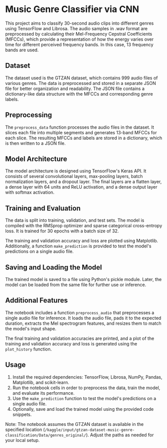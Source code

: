 # Music Genre Classifier via CNN

This project aims to classify 30-second audio clips into different genres using TensorFlow and Librosa. The audio samples in .wav format are preprocessed by calculating their Mel-Frequency Cepstral Coefficients (MFCCs), which provide a representation of how the energy varies over time for different perceived frequency bands. In this case, 13 frequency bands are used.

## Dataset

The dataset used is the GTZAN dataset, which contains 999 audio files of various genres. The data is preprocessed and stored in a separate JSON file for better organization and readability. The JSON file contains a dictionary-like data structure with the MFCCs and corresponding genre labels.

## Preprocessing

The `preprocess_data` function processes the audio files in the dataset. It slices each file into multiple segments and generates 13-band MFCCs for each slice. The resulting MFCCs and labels are stored in a dictionary, which is then written to a JSON file.

## Model Architecture

The model architecture is designed using TensorFlow's Keras API. It consists of several convolutional layers, max-pooling layers, batch normalization layers, and a dropout layer. The final layers are a flatten layer, a dense layer with 64 units and ReLU activation, and a dense output layer with softmax activation.

## Training and Evaluation

The data is split into training, validation, and test sets. The model is compiled with the RMSprop optimizer and sparse categorical cross-entropy loss. It is trained for 30 epochs with a batch size of 32.

The training and validation accuracy and loss are plotted using Matplotlib. Additionally, a function `make_prediction` is provided to test the model's predictions on a single audio file.

## Saving and Loading the Model

The trained model is saved to a file using Python's pickle module. Later, the model can be loaded from the same file for further use or inference.

## Additional Features

The notebook includes a function `preprocess_audio` that preprocesses a single audio file for inference. It loads the audio file, pads it to the expected duration, extracts the Mel spectrogram features, and resizes them to match the model's input shape.

The final training and validation accuracies are printed, and a plot of the training and validation accuracy and loss is generated using the `plot_history` function.

## Usage

1. Install the required dependencies: TensorFlow, Librosa, NumPy, Pandas, Matplotlib, and scikit-learn.
2. Run the notebook cells in order to preprocess the data, train the model, and evaluate its performance.
3. Use the `make_prediction` function to test the model's predictions on a single audio file.
4. Optionally, save and load the trained model using the provided code snippets.

Note: The notebook assumes the GTZAN dataset is available in the specified location (`/kaggle/input/gtzan-dataset-music-genre-classification/Data/genres_original/`). Adjust the paths as needed for your local setup.
